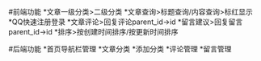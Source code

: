 #前端功能
*文章一级分类>二级分类
*文章查询>标题查询/内容查询>标红显示
*QQ快速注册登录
*文章评论>回复评论parent_id->id
*留言建议>回复留言parent_id->id
*排序>按创建时间排序/按更新时间排序

#后端功能
*首页导航栏管理
*文章分类
*添加分类
*评论管理
*留言管理

#
#